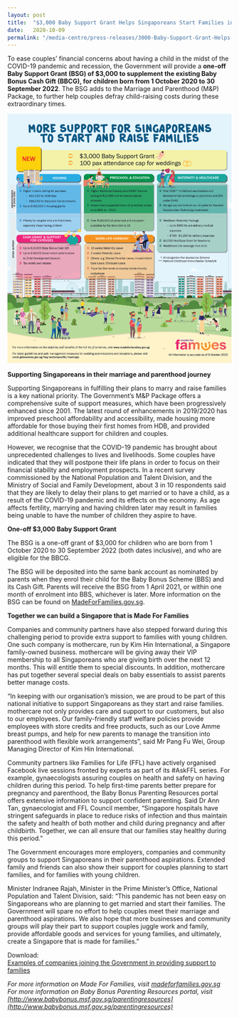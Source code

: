 ```yaml
---
layout: post
title:  "$3,000 Baby Support Grant Helps Singaporeans Start Families in the midst of Pandemic Concerns"
date:   2020-10-09
permalink: "/media-centre/press-releases/3000-Baby-Support-Grant-Helps-Singaporeans-Start-Families-in-the-midst-of-Pandemic-Concerns"
---
```



To ease couples’ financial concerns about having a child in the midst of the COVID-19 pandemic and recession, the Government will provide a **one-off Baby Support Grant (BSG) of $3,000 to supplement the existing Baby Bonus Cash Gift (BBCG), for children born from 1 October 2020 to 30 September 2022**. The BSG adds to the Marriage and Parenthood (M&P) Package, to further help couples defray child-raising costs during these extraordinary times.

![Overview Infographic](/images/overview-cover-page-01.png)

**Supporting Singaporeans in their marriage and parenthood journey**

Supporting Singaporeans in fulfilling their plans to marry and raise families is a key national priority. The Government’s M&P Package offers a comprehensive suite of support measures, which have been progressively enhanced since 2001. The latest round of enhancements in 2019/2020 has improved preschool affordability and accessibility, made housing more affordable for those buying their first homes from HDB, and provided additional healthcare support for children and couples.

However, we recognise that the COVID-19 pandemic has brought about unprecedented challenges to lives and livelihoods. Some couples have indicated that they will postpone their life plans in order to focus on their financial stability and employment prospects. In a recent survey commissioned by the National Population and Talent Division, and the Ministry of Social and Family Development, about 3 in 10 respondents said that they are likely to delay their plans to get married or to have a child, as a result of the COVID-19 pandemic and its effects on the economy. As age affects fertility, marrying and having children later may result in families being unable to have the number of children they aspire to have. 

**One-off $3,000 Baby Support Grant**

The BSG is a one-off grant of $3,000 for children who are born from 1 October 2020 to 30 September 2022 (both dates inclusive), and who are eligible for the BBCG.

The BSG will be deposited into the same bank account as nominated by parents when they enrol their child for the Baby Bonus Scheme (BBS) and its Cash Gift. Parents will receive the BSG from 1 April 2021, or within one month of enrolment into BBS, whichever is later. More information on the BSG can be found on [MadeForFamilies.gov.sg](https://www.madeforfamilies.gov.sg).

**Together we can build a Singapore that is Made For Families**

Companies and community partners have also stepped forward during this challenging period to provide extra support to families with young children. One such company is mothercare, run by Kim Hin International, a Singapore family-owned business. mothercare will be giving away their VIP membership to all Singaporeans who are giving birth over the next 12 months. This will entitle them to special discounts. In addition, mothercare has put together several special deals on baby essentials to assist parents better manage costs.

“In keeping with our organisation’s mission, we are proud to be part of this national initiative to support Singaporeans as they start and raise families. mothercare not only provides care and support to our customers, but also to our employees. Our family-friendly staff welfare policies provide employees with store credits and free products, such as our Love Amme breast pumps, and help for new parents to manage the transition into parenthood with flexible work arrangements”, said Mr Pang Fu Wei, Group Managing Director of Kim Hin International.

Community partners like Families for Life (FFL) have actively organised Facebook live sessions fronted by experts as part of its #AskFFL series. For example, gynaecologists assuring couples on health and safety on having children during this period. To help first-time parents better prepare for pregnancy and parenthood, the Baby Bonus Parenting Resources portal offers extensive information to support confident parenting. Said Dr Ann Tan, gynaecologist and FFL Council member, “Singapore hospitals have stringent safeguards in place to reduce risks of infection and thus maintain the safety and health of both mother and child during pregnancy and after childbirth. Together, we can all ensure that our families stay healthy during this period.”

The Government encourages more employers, companies and community groups to support Singaporeans in their parenthood aspirations. Extended family and friends can also show their support for couples planning to start families, and for families with young children. 

Minister Indranee Rajah, Minister in the Prime Minister’s Office, National Population and Talent Division, said: “This pandemic has not been easy on Singaporeans who are planning to get married and start their families. The Government will spare no effort to help couples meet their marriage and parenthood aspirations. We also hope that more businesses and community groups will play their part to support couples juggle work and family, provide affordable goods and services for young families, and ultimately, create a Singapore that is made for families.”  

Download:  
[Examples of companies joining the Government in providing support to families](/files/media-centre/press-releases/Examples-of-businesses-showing-support-for-families-2.pdf)

*For more information on Made For Families, visit [madeforfamilies.gov.sg](https://www.madeforfamilies.gov.sg)  
For more information on Baby Bonus Parenting Resources portal, visit [http://www.babybonus.msf.gov.sg/parentingresources](http://www.babybonus.msf.gov.sg/parentingresources)*
